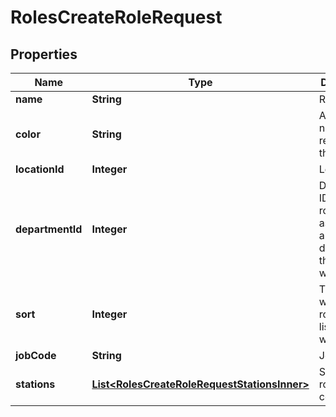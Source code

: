 

# RolesCreateRoleRequest


## Properties

| Name | Type | Description | Notes |
|------------ | ------------- | ------------- | -------------|
|**name** | **String** | Role name |  |
|**color** | **String** | A hex number representing the color |  |
|**locationId** | **Integer** | Location ID |  |
|**departmentId** | **Integer** | Department ID. If this role is not assigned to a department, this value will be zero |  |
|**sort** | **Integer** | The order in which the roles will be listed in the web app |  [optional] |
|**jobCode** | **String** | Job code |  [optional] |
|**stations** | [**List&lt;RolesCreateRoleRequestStationsInner&gt;**](RolesCreateRoleRequestStationsInner.md) | Stations this role contains |  [optional] |



